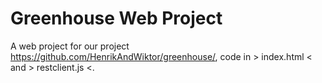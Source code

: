 # Greenhouse Web Project

A web project for our project https://github.com/HenrikAndWiktor/greenhouse/, code in > index.html < and > restclient.js <.

